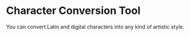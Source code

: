 # Character Conversion Tool

You can convert Latin and digital characters into any kind of artistic style.